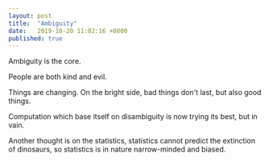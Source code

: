 ```yaml
---
layout: post
title:  "Ambiguity"
date:   2019-10-20 11:02:16 +0800
published: true
---
```

Ambiguity is the core. 

People are both kind and evil.

Things are changing. On the bright side, bad things don't last, but also good things.

Computation which base itself on disambiguity is now trying its best, but in vain.

Another thought is on the statistics, statistics cannot predict the extinction of dinosaurs, so statistics is in nature narrow-minded and biased.

